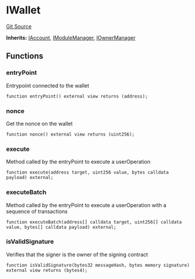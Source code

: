 # IWallet
[Git Source](https://github.com/TrueWallet/contracts/blob/43e94f0622a36448f24323cfe74a0e2604784f80/src/wallet/IWallet.sol)

**Inherits:**
[IAccount](/src/interfaces/IAccount.sol/interface.IAccount.md), [IModuleManager](/src/interfaces/IModuleManager.sol/interface.IModuleManager.md), [IOwnerManager](/src/interfaces/IOwnerManager.sol/interface.IOwnerManager.md)


## Functions
### entryPoint

Entrypoint connected to the wallet


```solidity
function entryPoint() external view returns (address);
```

### nonce

Get the nonce on the wallet


```solidity
function nonce() external view returns (uint256);
```

### execute

Method called by the entryPoint to execute a userOperation


```solidity
function execute(address target, uint256 value, bytes calldata payload) external;
```

### executeBatch

Method called by the entryPoint to execute a userOperation with a sequence of transactions


```solidity
function executeBatch(address[] calldata target, uint256[] calldata value, bytes[] calldata payload) external;
```

### isValidSignature

Verifies that the signer is the owner of the signing contract


```solidity
function isValidSignature(bytes32 messageHash, bytes memory signature) external view returns (bytes4);
```


